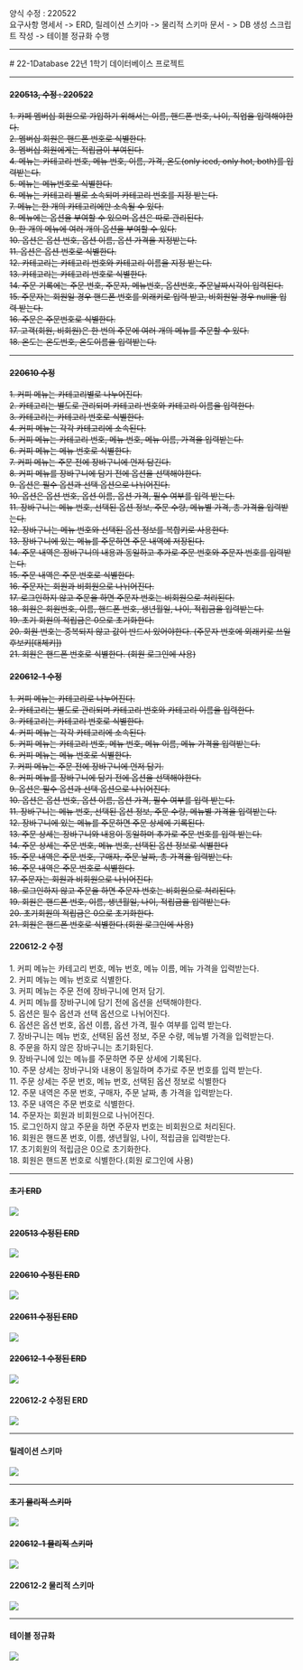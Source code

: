 양식 수정 : 220522<br>
요구사항 명세서 -> ERD, 릴레이션 스키마 -> 물리적 스키마 문서 - > DB 생성 스크립트 작성 -> 테이블 정규화 수행
<hr>
# 22-1Database
22년 1학기 데이터베이스 프로젝트
<!--
<h1>카페 시스템</h1>
<br>
<h4>커피 카테고리 관리</h4>
커피의 카테고리 번호(기본키), 이름을 관리한다.<br>
<br>
<h5>커피 메뉴 관리</h5>
커피의 카테고리 번호(외래키), 메뉴 번호(기본키), 메뉴 이름, 온도(Only HOT or Only ICED or Both or Neither)를 관리한다.<br>
<br>
<h5>커피 옵션 관리</h5>
커피 옵션을 유료와 무료 기준으로 나눈다.<br>
커피 옵션을 기준과 함께 메뉴로 등록한다. <br>
<br>
<h5>일일 주문 관리</h5>
주문 번호, 메뉴번호, 메뉴 이름, 주문날짜시각을 관리한다.<br>
<br>
<h5>멤버십 회원 관리</h5>
회원번호 , 이름, 전화번호, 포인트 점수를 관리한다.<br>
<hr>
<hr>
<h6>커피 메뉴관리</h6>
<h7>카테고리, 메뉴 이름, 가격, 온도(HOT or ICED or Both or Neither)</h7>
<br>-> 카테고리 별 view 생성
<br>
<h6>커피 옵션관리</h6>
<table>
  <thead>
    <th>옵션 이름</th>
    <th>옵션 번호</th>
  </thead>
  <tbody>
    <tr>
      <td>유료 옵션</td>
      <td>01</td>
    </tr>
    <tr>
      <td>무료 옵션</td>
      <td>02</td>
    </tr>
  </tbody>
</table>
<h6>커피 일일주문관리</h6>
<br><h6>멤버십 회원관리</h6>
-->
<br>
<hr>
<h4><del>220513, 수정 : 220522</del></h4>
<del>
1. 카페 멤버십 회원으로 가입하기 위해서는 이름, 핸드폰 번호, 나이, 직업을 입력해야한다.<br>
2. 멤버십 회원은 핸드폰 번호로 식별한다.<br>
3. 멤버십 회원에게는 적립금이 부여된다.<br>
4. 메뉴는 카테고리 번호, 메뉴 번호, 이름, 가격, 온도(only iced, only hot, both)를 입력받는다.<br>
5. 메뉴는 메뉴번호로 식별한다.<br>
6. 메뉴는 카테고리 별로 소속되며 카테고리 번호를 지정 받는다.<br>
7. 메뉴는 한 개의 카테고리에만 소속될 수 있다.<br>
8. 메뉴에는 옵션을 부여할 수 있으며 옵션은 따로 관리된다.<br>
9. 한 개의 메뉴에 여러 개의 옵션을 부여할 수 있다.<br>
10. 옵션은 옵션 번호, 옵션 이름, 옵션 가격을 지정받는다.<br>
11. 옵션은 옵션 번호로 식별한다.<br>
12. 카테고리는 카테고리 번호와 카테고리 이름을 지정 받는다.<br>
13. 카테고리는 카테고리 번호로 식별한다.<br>
14. 주문 기록에는 주문 번호, 주문자, 메뉴번호, 옵션번호, 주문날짜시각이 입력된다.<br>
15. 주문자는 회원일 경우 핸드폰 번호를 외래키로 입력 받고, 비회원일 경우 null을 입력 받는다.<br>
16. 주문은 주문번호로 식별한다.<br>
17. 고객(회원, 비회원)은 한 번의 주문에 여러 개의 메뉴를 주문할 수 있다.<br>
18. 온도는 온도번호, 온도이름을 입력받는다.</del><br>
<hr>
<del><h4>220610 수정</h4>
1. 커피 메뉴는 카테고리별로 나누어진다.<br>
2. 카테고리는 별도로 관리되며 카테고리 번호와 카테고리 이름을 입력한다.<br>
3. 카테고리는 카테고리 번호로 식별한다.<br>
4. 커피 메뉴는 각각 카테고리에 소속된다.<br>
5. 커피 메뉴는 카테고리 번호, 메뉴 번호, 메뉴 이름, 가격을 입력받는다.<br>
6. 커피 메뉴는 메뉴 번호로 식별한다.<br>
7. 커피 메뉴는 주문 전에 장바구니에 먼저 담긴다.<br>
8. 커피 메뉴를 장바구니에 담기 전에 옵션을 선택해야한다.<br>
9. 옵션은 필수 옵션과 선택 옵션으로 나뉘어진다.<br>
10. 옵션은 옵션 번호, 옵션 이름, 옵션 가격, 필수 여부를 입력 받는다.<br>
11. 장바구니는 메뉴 번호, 선택된 옵션 정보, 주문 수량, 메뉴별 가격, 총 가격을 입력받는다.<br>
12. 장바구니는 메뉴 번호와 선택된 옵션 정보를 복합키로 사용한다.<br>
13. 장바구니에 있는 메뉴를 주문하면 주문 내역에 저장된다.<br>
14. 주문 내역은 장바구니의 내용과 동일하고 추가로 주문 번호와 주문자 번호를 입력받는다.<br>
15. 주문 내역은 주문 번호로 식별한다.<br>
16. 주문자는 회원과 비회원으로 나뉘어진다.<br>
17. 로그인하지 않고 주문을 하면 주문자 번호는 비회원으로 처리된다.<br>
18. 회원은 회원번호, 이름, 핸드폰 번호, 생년월일, 나이, 적립금을 입력받는다.<br>
19. 초기 회원의 적립금은 0으로 초기화한다.<br>
20. 회원 번호는 중복되지 않고 값이 반드시 있어야한다.	(주문자 번호에 외래키로 쓰일 후보키[대체키])<br>
21. 회원은 핸드폰 번호로 식별한다.	(회원 로그인에 사용)<br>

<h4>220612-1 수정</h4>
1. 커피 메뉴는 카테고리로 나누어진다.<br>
2. 카테고리는 별도로 관리되며 카테고리 번호와 카테고리 이름을 입력한다.<br>
3. 카테고리는 카테고리 번호로 식별한다.<br>
4. 커피 메뉴는 각각 카테고리에 소속된다.<br>
5. 커피 메뉴는 카테고리 번호, 메뉴 번호, 메뉴 이름, 메뉴 가격을 입력받는다.<br>
6. 커피 메뉴는 메뉴 번호로 식별한다.<br>
7. 커피 메뉴는 주문 전에 장바구니에 먼저 담기.<br>
8. 커피 메뉴를 장바구니에 담기 전에 옵션을 선택해야한다.<br>
9. 옵션은 필수 옵션과 선택 옵션으로 나뉘어진다.<br>
10. 옵션은 옵션 번호, 옵션 이름, 옵션 가격, 필수 여부를 입력 받는다.<br>
11. 장바구니는 메뉴 번호, 선택된 옵션 정보, 주문 수량, 메뉴별 가격을 입력받는다.<br>
12. 장바구니에 있는 메뉴를 주문하면 주문 상세에 기록된다.<br>
13. 주문 상세는 장바구니와 내용이 동일하며 추가로 주문 번호를 입력 받는다.<br>
14. 주문 상세는 주문 번호, 메뉴 번호, 선택된 옵션 정보로 식별한다<br>
15. 주문 내역은 주문 번호, 구매자, 주문 날짜, 총 가격을 입력받는다.<br>
16. 주문 내역은 주문 번호로 식별한다.<br>
17. 주문자는 회원과 비회원으로 나뉘어진다.<br>
18. 로그인하지 않고 주문을 하면 주문자 번호는 비회원으로 처리된다.<br>
19. 회원은 핸드폰 번호, 이름, 생년월일, 나이, 적립금을 입력받는다.<br>
20. 초기회원의 적립금은 0으로 초기화한다.<br>
21. 회원은 핸드폰 번호로 식별한다.(회원 로그인에 사용)<br>
</del>

<h4>220612-2 수정</h4>
1. 커피 메뉴는 카테고리 번호, 메뉴 번호, 메뉴 이름, 메뉴 가격을 입력받는다.<br>
2. 커피 메뉴는 메뉴 번호로 식별한다.<br>
3. 커피 메뉴는 주문 전에 장바구니에 먼저 담기.<br>
4. 커피 메뉴를 장바구니에 담기 전에 옵션을 선택해야한다.<br>
5. 옵션은 필수 옵션과 선택 옵션으로 나뉘어진다.<br>
6. 옵션은 옵션 번호, 옵션 이름, 옵션 가격, 필수 여부를 입력 받는다.<br>
7. 장바구니는 메뉴 번호, 선택된 옵션 정보, 주문 수량, 메뉴별 가격을 입력받는다.<br>
8. 주문을 하지 않은 장바구니는 초기화된다.<br>
9. 장바구니에 있는 메뉴를 주문하면 주문 상세에 기록된다.<br>
10. 주문 상세는 장바구니와 내용이 동일하며 추가로 주문 번호를 입력 받는다.<br>
11. 주문 상세는 주문 번호, 메뉴 번호, 선택된 옵션 정보로 식별한다<br>
12. 주문 내역은 주문 번호, 구매자, 주문 날짜, 총 가격을 입력받는다.<br>
13. 주문 내역은 주문 번호로 식별한다.<br>
14. 주문자는 회원과 비회원으로 나뉘어진다.<br>
15. 로그인하지 않고 주문을 하면 주문자 번호는 비회원으로 처리된다.<br>
16. 회원은 핸드폰 번호, 이름, 생년월일, 나이, 적립금을 입력받는다.<br>
17. 초기회원의 적립금은 0으로 초기화한다.<br>
18. 회원은 핸드폰 번호로 식별한다.(회원 로그인에 사용)<br>
<hr>
<h4><del>초기 ERD</del></h4>
<img src="https://user-images.githubusercontent.com/69462861/161521731-15e61450-b19a-4882-b201-e6cbbb56dec7.png"></img>
<h4><del>220513 수정된 ERD</del></h4>
<img src="https://user-images.githubusercontent.com/69462861/169690290-35926efd-b454-484f-bde6-996045f75d35.png"></img>
<h4><del>220610 수정된 ERD</del></h4>
<img src="https://user-images.githubusercontent.com/69462861/173021686-16839b00-0f11-4fb4-a815-476b52d47c65.jpg"></img>
<h4><del>220611 수정된 ERD</del></h4>
<img src="https://user-images.githubusercontent.com/69462861/173185402-9aedd5bb-66b6-4ef5-a257-373e6a0df64f.png"></img>
<h4><del>220612-1 수정된 ERD</del></h4>
<img src="https://user-images.githubusercontent.com/69462861/173213772-74bb07b8-244c-42ad-ac28-89ef4a1785a4.png"></img>
<h4>220612-2 수정된 ERD</h4>
<img src="https://user-images.githubusercontent.com/69462861/173291410-20906ecd-e5cf-494b-b7b3-bbfae562cef4.png"></img>
<hr>
<h4>릴레이션 스키마<h4>
<img src="https://user-images.githubusercontent.com/69462861/173291805-eb28ff23-9eb6-4de5-8c59-976cf2e264eb.png"></img>
<hr>
<h4><del>초기 물리적 스키마</del></h4>
<img src="https://user-images.githubusercontent.com/69462861/169866825-d330c4c8-e6e1-4525-a20b-f3eff577bc75.png"></img>
<del><h4>220612-1 물리적 스키마</h4></del>
<img src="https://user-images.githubusercontent.com/69462861/173213832-a246a6bd-e9a5-4d78-ac69-eca4aa0e6e8f.png"></img>
<h4>220612-2 물리적 스키마</h4>
<img src="https://user-images.githubusercontent.com/69462861/173291335-51e33a26-9cb5-4cce-aa3b-91825fbc0cbd.png"></img>
<hr>
<h4>테이블 정규화</h4>
<img src="https://user-images.githubusercontent.com/69462861/173292905-4d0c4ed7-f178-469f-8ef0-f0401201584a.png"></img>
  
